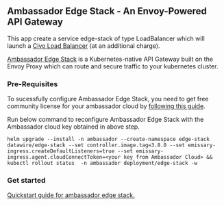 ## Ambassador Edge Stack - An Envoy-Powered API Gateway
This app create a service edge-stack of type LoadBalancer  which will launch a [Civo Load Balancer](https://www.civo.com/load-balancers) (at an additional charge).


[Ambassador Edge Stack](https://www.getambassador.io/docs/edge-stack/) is a Kubernetes-native API Gateway built on the Envoy Proxy which can route and secure traffic to your kubernetes cluster.

### Pre-Requisites

To sucessfully configure Ambassador Edge Stack, you need to get free community license for your ambassador cloud by [following this guide](https://www.getambassador.io/docs/edge-stack/3.8/tutorials/getting-started#1-installation).

Run below command to reconfigure Ambassador Edge Stack with the Ambassador cloud key obtained in above step.
```
helm upgrade --install -n ambassador --create-namespace edge-stack datawire/edge-stack --set controller.image.tag=3.8.0 --set emissary-ingress.createDefaultListeners=true --set emissary-ingress.agent.cloudConnectToken=<your key from Ambassador Cloud> && kubectl rollout status  -n ambassador deployment/edge-stack -w
```

### Get started

[Quickstart guide for ambassador edge stack.](https://www.getambassador.io/docs/edge-stack/3.8/tutorials/getting-started/)

